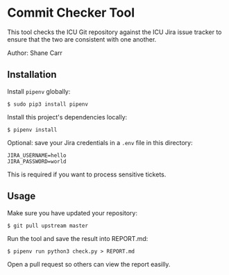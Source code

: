 <!---
Copyright (C) 2018 and later: Unicode, Inc. and others.
License & terms of use: http://www.unicode.org/copyright.html 
-->

# Commit Checker Tool

This tool checks the ICU Git repository against the ICU Jira issue tracker to ensure that the two are consistent with one another.

Author: Shane Carr

## Installation

Install `pipenv` globally:

	$ sudo pip3 install pipenv

Install this project's dependencies locally:

	$ pipenv install

Optional: save your Jira credentials in a `.env` file in this directory:

	JIRA_USERNAME=hello
	JIRA_PASSWORD=world

This is required if you want to process sensitive tickets.

## Usage

Make sure you have updated your repository:

	$ git pull upstream master

Run the tool and save the result into REPORT.md:

	$ pipenv run python3 check.py > REPORT.md

Open a pull request so others can view the report easilly.

